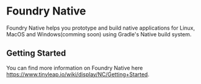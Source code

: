# Foundry Native
Foundry Native helps you prototype and build native applications for Linux, MacOS and Windows(comming soon) using Gradle's Native build system.
## Getting Started
You can find more information on Foundry Native here https://www.tinyleap.io/wiki/display/NC/Getting+Started.
